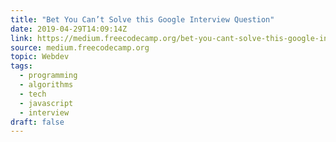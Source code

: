 ```yaml
---
title: "Bet You Can’t Solve this Google Interview Question"
date: 2019-04-29T14:09:14Z
link: https://medium.freecodecamp.org/bet-you-cant-solve-this-google-interview-question-4a6e5a4dc8ee?source=rss----336d898217ee---4
source: medium.freecodecamp.org
topic: Webdev
tags:
  - programming
  - algorithms
  - tech
  - javascript
  - interview
draft: false
---
```

